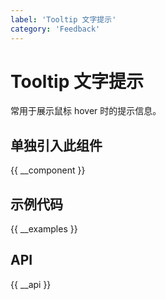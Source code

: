 ```yaml
---
label: 'Tooltip 文字提示'
category: 'Feedback'
---
```


# Tooltip 文字提示

常用于展示鼠标 hover 时的提示信息。

## 单独引入此组件

{{ __component }}

## 示例代码

{{ __examples }}

## API

{{ __api }}
